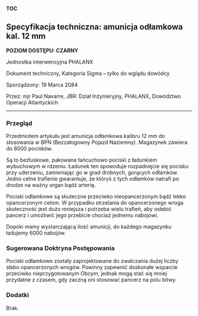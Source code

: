 __TOC__

## Specyfikacja techniczna: amunicja odłamkowa kal. 12 mm

**POZIOM DOSTĘPU: CZARNY**

Jednostka interwencyjna PHALANX

Dokument techniczny, Kategoria Sigma – tylko do wglądu dowódcy

Sporządzony: 19 Marca 2084

Przez: mjr Paul Navarre, JBR: Dział Inżynieryjny, PHALANX, Dowództwo
Operacji Atlantyckich

------------------------------------------------------------------------

### Przegląd

Przedmiotem artykułu jest amunicja odłamkowa kalibru 12 mm do stosowania
w BPN (Bezzałogowny Pojazd Naziemny). Magazynek zawiera do 6000
pocisków.

Są to bezłuskowe, pakowane łańcuchowo pociski z ładunkiem wybuchowym w
rdzeniu. Ładunek ten spowoduje rozpadnięcie się pocisku przy uderzeniu,
zamieniając go w grad drobnych, gorących odłamków. Jedno celne trafienie
gwarantuje, że któryś z tych odłamków natrafi po drodze na ważny organ
bądź arterię.

Pociski odłamkowe są skuteczne przeciwko nieopancerzonym bądź lekko
opancerzonym celom. W przypadku strzelania do opancerzonego wroga
skuteczność jest dużo mniejsza i potrzeba wielu trafień, aby osłabić
pancerz i umożliwić jego przebicie chociaż jednemu nabojowi.

Dopóki mamy wystarczającą ilość amunicji, do każdego magazynku ładujemy
6000 nabojów.

### Sugerowana Doktryna Postępowania

Pociski odłamkowe zostały zaprojektowane do zwalczania dużej liczby
słabo opancerzonych wrogów. Powinny zapewnić doskonałe wsparcie
przeciwko nieprzygotowanym Obcym, jednak mogą stać się mniej przydatne z
czasem, gdy zaczną oni stosować pancerz na polu bitwy.

### Dodatki

Brak.